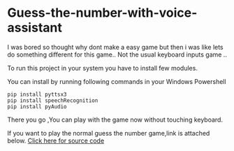 # Guess-the-number-with-voice-assistant
I was bored so thought why dont make a easy game but then i was like lets do something different for this game..
Not the usual keyboard inputs game ..

To run this project in your system you have to install few modules.

You can install by running following commands in your Windows Powershell

```
pip install pyttsx3
pip install speechRecognition
pip install pyAudio
```

There you go ,You can play with the game now without touching keyboard.

If you want to play the normal guess the number game,link is attached below.
 <a href="https://github.com/Altafalam3/PythonBasics/blob/main/Projects/GuessTheNumber.py" target="blank">Click here for source code </a>
